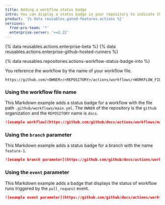 ```yaml
---
title: Adding a workflow status badge
intro: You can display a status badge in your repository to indicate the status of your workflows.
product: '{% data reusables.gated-features.actions %}'
versions:
  free-pro-team: '*'
  enterprise-server: '>=2.22'
---
```


{% data reusables.actions.enterprise-beta %}
{% data reusables.actions.enterprise-github-hosted-runners %}

{% data reusables.repositories.actions-workflow-status-badge-into %}

You reference the workflow by the name of your workflow file.

```
https://github.com/<OWNER>/<REPOSITORY>/actions/workflows/<WORKFLOW_FILE>/badge.svg
```
### Using the workflow file name

This Markdown example adds a status badge for a workflow with the file path `.github/workflows/main.yml`. The `OWNER` of the repository is the `github` organization and the `REPOSITORY` name is `docs`.

```markdown
![example workflow](https://github.com/github/docs/actions/workflows/main.yml/badge.svg)
```

### Using the `branch` parameter

This Markdown example adds a status badge for a branch with the name `feature-1`.

```markdown
![example branch parameter](https://github.com/github/docs/actions/workflows/main.yml/badge.svg?branch=feature-1)
```

### Using the `event` parameter

This Markdown example adds a badge that displays the status of workflow runs triggered by the `pull_request` event.

```markdown
![example event parameter](https://github.com/github/docs/actions/workflows/main.yml/badge.svg?event=pull_request)
```
